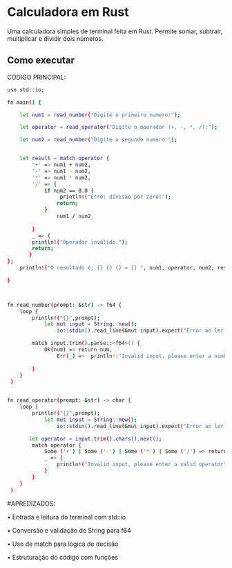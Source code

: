 # Calculadora em Rust

Uma calculadora simples de terminal feita em Rust. Permite somar, subtrair, multiplicar e dividir dois números.

## Como executar

CODIGO PRINCIPAL:

```bash
use std::io;

fn main() {

    let num1 = read_number("Digite o primeiro numero:");

    let operator = read_operator("Digite o operador (+, -, *, /):");

    let num2 = read_number("Digite o segundo numero:");


    let result = match operator {
        '+' => num1 + num2,
        '-' => num1 - num2,
        '*' => num1 * num2,
        '/' => {
            if num2 == 0.0 {
                 println!("Erro: divisão por zero!");
                return;
            } 
                num1 / num2
            
        }
        _ => {
        println!("Operador inválido.");
        return;
       }
};
    println!("O resultado é: {} {} {} = {} ", num1, operator, num2, result);

}



fn read_number(prompt: &str) -> f64 {
    loop {
        println!("{}",prompt);
            let mut input = String::new();
                io::stdin().read_line(&mut input).expect("Error ao ler a linha");

        match input.trim().parse::<f64>() {
            Ok(num) => return num,
                Err(_) =>  println!("Invalid input, please enter a number"),
        
        }
    } 
 }


fn read_operator(prompt: &str) -> char {
    loop {
        println!("{}",prompt);
            let mut input = String::new();
                io::stdin().read_line(&mut input).expect("Error ao ler a linha");

       let operator = input.trim().chars().next();
        match operator {
            Some ('+') | Some ('-') | Some ('*') | Some ('/') => return operator.unwrap(),
            _ => {
                println!("Invalid input, please enter a valid operator");
            }
        }
    } 
 }
```
#APREDIZADOS:

• Entrada e leitura do terminal com std::io

• Conversão e validação de String para f64

• Uso de match para lógica de decisão

• Estruturação do código com funções

